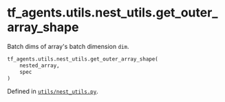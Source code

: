 <div itemscope itemtype="http://developers.google.com/ReferenceObject">
<meta itemprop="name" content="tf_agents.utils.nest_utils.get_outer_array_shape" />
<meta itemprop="path" content="Stable" />
</div>

# tf_agents.utils.nest_utils.get_outer_array_shape

Batch dims of array's batch dimension `dim`.

``` python
tf_agents.utils.nest_utils.get_outer_array_shape(
    nested_array,
    spec
)
```



Defined in [`utils/nest_utils.py`](https://github.com/tensorflow/agents/tree/master/tf_agents/utils/nest_utils.py).

<!-- Placeholder for "Used in" -->

